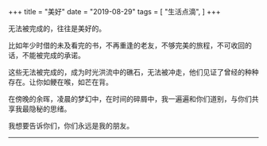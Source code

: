 +++
title = "美好"
date = "2019-08-29"
tags = [
    "生活点滴",
]
+++

无法被完成的，往往是美好的。

比如年少时借的未及看完的书，不再重逢的老友，不够完美的旅程，不可收回的话，不能被完成的承诺。

这些无法被完成的，成为时光洪流中的礁石，无法被冲走，他们见证了曾经的种种存在。让你如鲠在喉，如芒在背。

在傍晚的余晖，凌晨的梦幻中，在时间的碎屑中，我一遍遍和你们道别，与你们共享我最隐秘的思绪。

我想要告诉你们，你们永远是我的朋友。

---